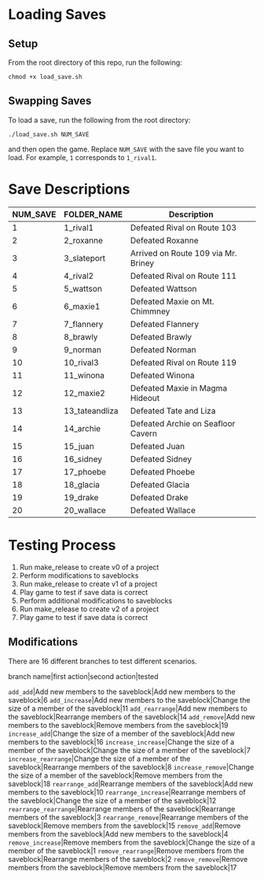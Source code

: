 # Loading Saves

## Setup

From the root directory of this repo, run the following:

`chmod +x load_save.sh`

## Swapping Saves

To load a save, run the following from the root directory:

`./load_save.sh NUM_SAVE`

and then open the game. Replace `NUM_SAVE` with the save file you want to load. For example, `1` corresponds to `1_rival1`. 

# Save Descriptions

|NUM_SAVE|FOLDER_NAME|Description|
|---|---|---|
1 | 1_rival1 | Defeated Rival on Route 103 |
2 | 2_roxanne | Defeated Roxanne |
3 | 3_slateport | Arrived on Route 109 via Mr. Briney  |
4 | 4_rival2 | Defeated Rival on Route 111 |
5 | 5_wattson | Defeated Wattson |
6 | 6_maxie1 | Defeated Maxie on Mt. Chimmney |
7 | 7_flannery | Defeated Flannery |
8 | 8_brawly | Defeated Brawly |
9 | 9_norman | Defeated Norman |
10 | 10_rival3 | Defeated Rival on Route 119 |
11 | 11_winona | Defeated Winona |
12 | 12_maxie2 | Defeated Maxie in Magma Hideout|
13 | 13_tateandliza | Defeated Tate and Liza |
14 | 14_archie | Defeated Archie on Seafloor Cavern |
15 | 15_juan | Defeated Juan |
16 | 16_sidney | Defeated Sidney |
17 | 17_phoebe | Defeated Phoebe |
18 | 18_glacia | Defeated Glacia |
19 | 19_drake | Defeated Drake |
20 | 20_wallace | Defeated Wallace |

# Testing Process
1) Run make_release to create v0 of a project
2) Perform modifications to saveblocks
3) Run make_release to create v1 of a project
4) Play game to test if save data is correct
5) Perform additional modifications to saveblocks
6) Run make_release to create v2 of a project
7) Play game to test if save data is correct

## Modifications
There are 16 different branches to test different scenarios. 

branch name|first action|second action|tested 

`add_add`|Add new members to the saveblock|Add new members to the saveblock|6
`add_increase`|Add new members to the saveblock|Change the size of a member of the saveblock|11
`add_rearrange`|Add new members to the saveblock|Rearrange members of the saveblock|14
`add_remove`|Add new members to the saveblock|Remove members from the saveblock|19
`increase_add`|Change the size of a member of the saveblock|Add new members to the saveblock|16
`increase_increase`|Change the size of a member of the saveblock|Change the size of a member of the saveblock|7
`increase_rearrange`|Change the size of a member of the saveblock|Rearrange members of the saveblock|8
`increase_remove`|Change the size of a member of the saveblock|Remove members from the saveblock|18
`rearrange_add`|Rearrange members of the saveblock|Add new members to the saveblock|10
`rearrange_increase`|Rearrange members of the saveblock|Change the size of a member of the saveblock|12
`rearrange_rearrange`|Rearrange members of the saveblock|Rearrange members of the saveblock|3
`rearrange_remove`|Rearrange members of the saveblock|Remove members from the saveblock|15
`remove_add`|Remove members from the saveblock|Add new members to the saveblock|4
`remove_increase`|Remove members from the saveblock|Change the size of a member of the saveblock|1
`remove_rearrange`|Remove members from the saveblock|Rearrange members of the saveblock|2
`remove_remove`|Remove members from the saveblock|Remove members from the saveblock|17
